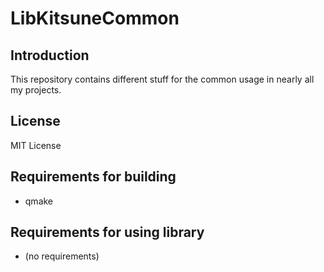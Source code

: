 # LibKitsuneCommon

## Introduction

This repository contains different stuff for the common usage in nearly all my projects.

## License

MIT License

## Requirements for building

- qmake

## Requirements for using library

- (no requirements)